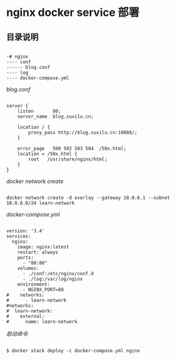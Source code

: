 # nginx docker service 部署

## 目录说明

```text

-# nginx
---- conf
------ blog.conf
---- log
---- docker-compose.yml
```

_blog.conf_

```text

server {
    listen       80;
    server_name  blog.suxilu.cn;

    location / {
        proxy_pass http://blog.suxilu.cn:10088/;
    }

    error_page   500 502 503 504  /50x.html;
    location = /50x.html {
        root   /usr/share/nginx/html;
    }
}
```

_docker network create_

```text

docker network create -d overlay --gateway 10.0.6.1 --subnet 10.0.6.0/24 learn-network
```

_docker-compose.yml_

```text

version: '3.4'
services:
  nginx:
    image: nginx:latest
    restart: always
    ports:
      - "80:80"
    volumes: 
      - ./conf:/etc/nginx/conf.d
      - ./log:/var/log/nginx
    environment:
      - NGINX_PORT=80
#    networks:
#      - learn-network
#networks:
#  learn-network:
#    external: 
#      name: learn-network
```

_启动命令_

```text

$ docker stack deploy -c docker-compose.yml nginx
```


